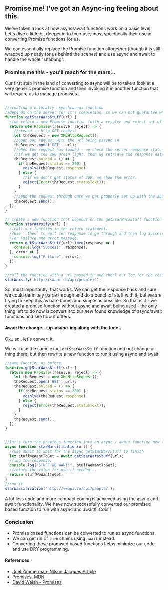 ## Promise me! I've got an Async-ing feeling about this.

We've taken a look at how async/await functions work on a basic level. Let's dive a little bit deeper in to their use, most specifically their use in converting Promise functions for us.

We can essentially replace the Promise function altogether (though it is still wrapped up neatly for us behind the scenes) and use async and await to handle the whole "shabang".

### Promise me this - you'll reach for the stars...
Our first step in the land of converting to async will be to take a look at a very generic promise function and then invoking it in another function that will require us to manage promises.

```js

//creating a naturally asynchronous function
//depends on the server for it's completion, so we can not guarantee when it will finish
function getStarWarsStuff(url) {
  //we return a new Promise function (with a resolve and reject set of arguments)
  return new Promise((resolve, reject) => {
    //create an http GET request
    let theRequest = new XMLHttpRequest();
    //open our request with the url being passed in
    theRequest.open('GET', url);
    //when the request has loaded - we check the server response status...
    //if we get the 200 green light, then we retrieve the response data
    theRequest.onload = () => {
      if(theRequest.status == 200) {
        resolve(theRequest.response)
      } else {
        //if we don't get status of 200, we show the error.
        reject(Error(theRequest.statusText));
      }
    }
    //send the request through once we get properly set up with the above function
    theRequest.send();
  });
}

// create a new function that depends on the getStarWarsStuff function to run.
function starWarsify(url) {
  //call our function in the return statement.
  //use `.then` to wait for response to go through and then log Success and response...
  //or Failure and error message.
  return getStarWarsStuff(url).then(response => {
    console.log("Success", response);
  }, error => {
    console.log("Failure", error);
  });
}

//call the function with a url passed in and check our log for the results.
starWarsify('http://swapi.co/api/people/');
```

So, most importantly, that works. We can get the response back and sure we could definitely parse through and do a bunch of stuff with it, but we are trying to keep this as bare bones and simple as possible. So that is it - we created a promise function without async and await being used - the only thing left to do now is convert it to our new found knowledge of async/await functions and see how it differs.

#### Await the change...Lip-async-ing along with the tune..
Ok.. so.. let's convert it.

We will use the same exact `getStarWarsStuff` function and not change a thing there, but then rewrite a new function to run it using async and await:

```js
//same function as before...
function getStarWarsStuff(url) {
  return new Promise((resolve, reject) => {
    let theRequest = new XMLHttpRequest();
    theRequest.open('GET', url);
    theRequest.onload = () => {
      if(theRequest.status == 200) {
        resolve(theRequest.response)
      } else {
        reject(Error(theRequest.statusText));
      }
    }
    theRequest.send();
  });
}


//let's turn the previous function into an async / await function now that doesn't depend on a lot of "then" functions.
async function starWarsification(url) {
  //use await to wait for the async getStarWarsStuff to finish
  let stuffWeWantToGet = await getStarWarsStuff(url);
  //log the response;
  console.log("STUFF WE WANT!", stuffWeWantToGet);
  //return the value for use if needed...
  return stuffWeWantToGet;
}
//run it
starWarsification('http://swapi.co/api/people/');
```

A lot less code and more compact coding is achieved using the async and await functionality. We have now successfully converted our promised based function to run with async and await!!! Cool!!

### Conclusion
* Promise based functions can be converted to run as async functions.
* We can get rid of `then` chains using `await` instead.
* Converting these promised based functions helps minimize our code and use DRY programming.

#### References
* [Joel Zimmerman, Nilson Jacques Article](https://www.sitepoint.com/simplifying-asynchronous-coding-async-functions/)
* [Promises, MDN](https://developers.google.com/web/fundamentals/getting-started/primers/promises)
* [David Walsh - Promises](https://davidwalsh.name/promises)
